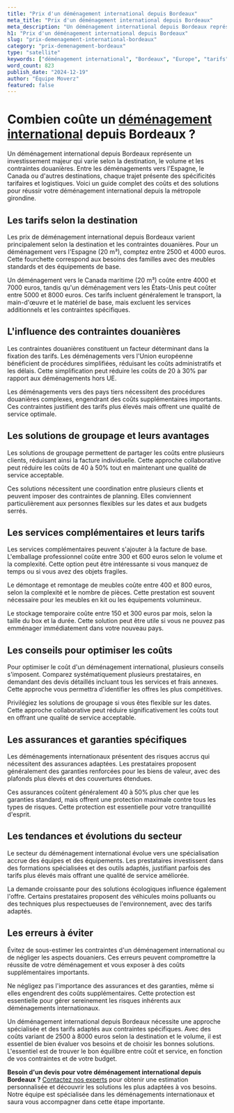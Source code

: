 ```yaml
---
title: "Prix d'un déménagement international depuis Bordeaux"
meta_title: "Prix d'un déménagement international depuis Bordeaux"
meta_description: "Un déménagement international depuis Bordeaux représente un investissement majeur qui varie selon la destination, le volume et les contraintes douaniè."
h1: "Prix d'un déménagement international depuis Bordeaux"
slug: "prix-demenagement-international-bordeaux"
category: "prix-demenagement-bordeaux"
type: "satellite"
keywords: ["déménagement international", "Bordeaux", "Europe", "tarifs"]
word_count: 823
publish_date: "2024-12-19"
author: "Équipe Moverz"
featured: false
---
```



# Combien coûte un [déménagement international](/blog/international/guide) depuis Bordeaux ?

Un déménagement international depuis Bordeaux représente un investissement majeur qui varie selon la destination, le volume et les contraintes douanières. Entre les déménagements vers l'Espagne, le Canada ou d'autres destinations, chaque trajet présente des spécificités tarifaires et logistiques. Voici un guide complet des coûts et des solutions pour réussir votre déménagement international depuis la métropole girondine.

## Les tarifs selon la destination

Les prix de déménagement international depuis Bordeaux varient principalement selon la destination et les contraintes douanières. Pour un déménagement vers l'Espagne (20 m³), comptez entre 2500 et 4000 euros. Cette fourchette correspond aux besoins des familles avec des meubles standards et des équipements de base.

Un déménagement vers le Canada maritime (20 m³) coûte entre 4000 et 7000 euros, tandis qu'un déménagement vers les États-Unis peut coûter entre 5000 et 8000 euros. Ces tarifs incluent généralement le transport, la main-d'œuvre et le matériel de base, mais excluent les services additionnels et les contraintes spécifiques.

## L'influence des contraintes douanières

Les contraintes douanières constituent un facteur déterminant dans la fixation des tarifs. Les déménagements vers l'Union européenne bénéficient de procédures simplifiées, réduisant les coûts administratifs et les délais. Cette simplification peut réduire les coûts de 20 à 30% par rapport aux déménagements hors UE.

Les déménagements vers des pays tiers nécessitent des procédures douanières complexes, engendrant des coûts supplémentaires importants. Ces contraintes justifient des tarifs plus élevés mais offrent une qualité de service optimale.

## Les solutions de groupage et leurs avantages

Les solutions de groupage permettent de partager les coûts entre plusieurs clients, réduisant ainsi la facture individuelle. Cette approche collaborative peut réduire les coûts de 40 à 50% tout en maintenant une qualité de service acceptable.

Ces solutions nécessitent une coordination entre plusieurs clients et peuvent imposer des contraintes de planning. Elles conviennent particulièrement aux personnes flexibles sur les dates et aux budgets serrés.

## Les services complémentaires et leurs tarifs

Les services complémentaires peuvent s'ajouter à la facture de base. L'emballage professionnel coûte entre 300 et 600 euros selon le volume et la complexité. Cette option peut être intéressante si vous manquez de temps ou si vous avez des objets fragiles.

Le démontage et remontage de meubles coûte entre 400 et 800 euros, selon la complexité et le nombre de pièces. Cette prestation est souvent nécessaire pour les meubles en kit ou les équipements volumineux.

Le stockage temporaire coûte entre 150 et 300 euros par mois, selon la taille du box et la durée. Cette solution peut être utile si vous ne pouvez pas emménager immédiatement dans votre nouveau pays.

## Les conseils pour optimiser les coûts

Pour optimiser le coût d'un déménagement international, plusieurs conseils s'imposent. Comparez systématiquement plusieurs prestataires, en demandant des devis détaillés incluant tous les services et frais annexes. Cette approche vous permettra d'identifier les offres les plus compétitives.

Privilégiez les solutions de groupage si vous êtes flexible sur les dates. Cette approche collaborative peut réduire significativement les coûts tout en offrant une qualité de service acceptable.

## Les assurances et garanties spécifiques

Les déménagements internationaux présentent des risques accrus qui nécessitent des assurances adaptées. Les prestataires proposent généralement des garanties renforcées pour les biens de valeur, avec des plafonds plus élevés et des couvertures étendues.

Ces assurances coûtent généralement 40 à 50% plus cher que les garanties standard, mais offrent une protection maximale contre tous les types de risques. Cette protection est essentielle pour votre tranquillité d'esprit.

## Les tendances et évolutions du secteur

Le secteur du déménagement international évolue vers une spécialisation accrue des équipes et des équipements. Les prestataires investissent dans des formations spécialisées et des outils adaptés, justifiant parfois des tarifs plus élevés mais offrant une qualité de service améliorée.

La demande croissante pour des solutions écologiques influence également l'offre. Certains prestataires proposent des véhicules moins polluants ou des techniques plus respectueuses de l'environnement, avec des tarifs adaptés.

## Les erreurs à éviter

Évitez de sous-estimer les contraintes d'un déménagement international ou de négliger les aspects douaniers. Ces erreurs peuvent compromettre la réussite de votre déménagement et vous exposer à des coûts supplémentaires importants.

Ne négligez pas l'importance des assurances et des garanties, même si elles engendrent des coûts supplémentaires. Cette protection est essentielle pour gérer sereinement les risques inhérents aux déménagements internationaux.

Un déménagement international depuis Bordeaux nécessite une approche spécialisée et des tarifs adaptés aux contraintes spécifiques. Avec des coûts variant de 2500 à 8000 euros selon la destination et le volume, il est essentiel de bien évaluer vos besoins et de choisir les bonnes solutions. L'essentiel est de trouver le bon équilibre entre coût et service, en fonction de vos contraintes et de votre budget.

**Besoin d'un devis pour votre déménagement international depuis Bordeaux ?** [Contactez nos experts](/contact) pour obtenir une estimation personnalisée et découvrir les solutions les plus adaptées à vos besoins. Notre équipe est spécialisée dans les déménagements internationaux et saura vous accompagner dans cette étape importante.
